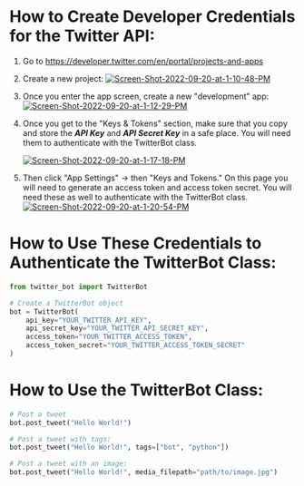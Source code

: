 # How to Create Developer Credentials for the Twitter API:

1. Go to https://developer.twitter.com/en/portal/projects-and-apps

2. Create a new project:
    <a href="https://ibb.co/gDTgWmd"><img src="https://i.ibb.co/64Pstr8/Screen-Shot-2022-09-20-at-1-10-48-PM.png" alt="Screen-Shot-2022-09-20-at-1-10-48-PM" border="0" /></a>

3. Once you enter the app screen, create a new "development" app:
    <a href="https://ibb.co/tKSHGRS"><img src="https://i.ibb.co/H40KSZ0/Screen-Shot-2022-09-20-at-1-12-29-PM.png" alt="Screen-Shot-2022-09-20-at-1-12-29-PM" border="0" /></a>

4. Once you get to the "Keys & Tokens" section, make sure that you copy and store the __*API Key*__ and __*API Secret Key*__ in a safe place. You will need them to authenticate with the TwitterBot class.

    <a href="https://ibb.co/mFcGNf4"><img src="https://i.ibb.co/S73PfFB/Screen-Shot-2022-09-20-at-1-17-18-PM.png" alt="Screen-Shot-2022-09-20-at-1-17-18-PM" border="0" /></a>

5. Then click "App Settings" -> then "Keys and Tokens." On this page you will need to generate an access token and access token secret. You will need these as well to authenticate with the TwitterBot class.
    <a href="https://ibb.co/WVrZPqf"><img src="https://i.ibb.co/TWQ6bpt/Screen-Shot-2022-09-20-at-1-20-54-PM.png" alt="Screen-Shot-2022-09-20-at-1-20-54-PM" border="0" /></a>

# How to Use These Credentials to Authenticate the TwitterBot Class:

```python
from twitter_bot import TwitterBot

# Create a TwitterBot object
bot = TwitterBot(
    api_key="YOUR_TWITTER_API_KEY",
    api_secret_key="YOUR_TWITTER_API_SECRET_KEY",
    access_token="YOUR_TWITTER_ACCESS_TOKEN",
    access_token_secret="YOUR_TWITTER_ACCESS_TOKEN_SECRET"
)
```

# How to Use the TwitterBot Class:

```python
# Post a tweet
bot.post_tweet("Hello World!")

# Post a tweet with tags:
bot.post_tweet("Hello World!", tags=["bot", "python"])

# Post a tweet with an image:
bot.post_tweet("Hello World!", media_filepath="path/to/image.jpg")
```